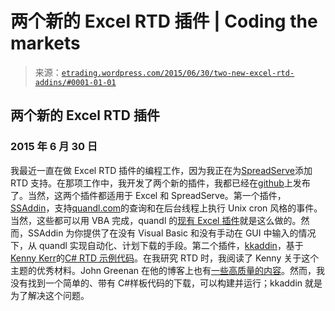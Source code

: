 <!--yml

分类：未分类

日期：2024-05-12 19:31:48

-->

# 两个新的 Excel RTD 插件 | Coding the markets

> 来源：[`etrading.wordpress.com/2015/06/30/two-new-excel-rtd-addins/#0001-01-01`](https://etrading.wordpress.com/2015/06/30/two-new-excel-rtd-addins/#0001-01-01)

## 两个新的 Excel RTD 插件

### 2015 年 6 月 30 日

我最近一直在做 Excel RTD 插件的编程工作，因为我正在为[SpreadServe](http://www.spreadserve.com)添加 RTD 支持。在那项工作中，我开发了两个新的插件，我都已经在[github](http://github.com)上发布了。当然，这两个插件都适用于 Excel 和 SpreadServe。第一个插件，[SSAddin](https://github.com/SpreadServe/SSAddin)，支持[quandl.com](http://quandl.com)的查询和在后台线程上执行 Unix cron 风格的事件。当然，这些都可以用 VBA 完成，quandl 的[现有 Excel 插件](https://www.quandl.com/tools/excel)就是这么做的。然而，SSAddin 为你提供了在没有 Visual Basic 和没有手动在 GUI 中输入的情况下，从 quandl 实现自动化、计划下载的手段。第二个插件，[kkaddin](https://github.com/osullivj/kkaddin)，基于[Kenny Kerr](http://kennykerr.ca/)的[C# RTD 示例代码](http://weblogs.asp.net/kennykerr/Rtd3)。在我研究 RTD 时，我阅读了 Kenny 关于这个主题的优秀材料。John Greenan 在他的博客上也有[一些高质量的内容](http://blog.alignment-systems.com/2014/05/excel-rtd-server-implementation-in.html)。然而，我没有找到一个简单的、带有 C#样板代码的下载，可以构建并运行；kkaddin 就是为了解决这个问题。
